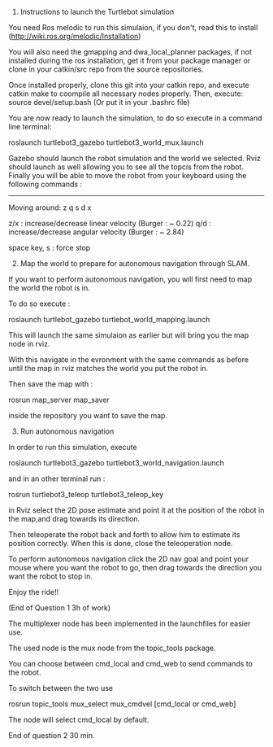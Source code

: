 1. Instructions to launch the Turtlebot simulation

You need Ros melodic to run this simulaion, if you don't, read this to install (http://wiki.ros.org/melodic/Installation)

You will also need the gmapping and dwa_local_planner packages, if not installed during the ros installation, get it from your package manager or clone in your catkin/src repo from the source repositories.


Once installed properly, clone this git into your catkin repo, and execute catkin make to coompile all necessary nodes properly.
Then, execute: source devel/setup.bash (Or put it in your .bashrc file)

You are now ready to launch the simulation, to do so execute in a command line terminal:

roslaunch turtlebot3_gazebo turtlebot3_world_mux.launch

Gazebo should launch the robot simulation and the world we selected.
Rviz should launch as well allowing you to see all the topcis from the robot.
Finally you will be able to move the robot from your keyboard using the following commands :

---------------------------
Moving around:
        z
   q    s    d
        x
        
z/x : increase/decrease linear velocity (Burger : ~ 0.22)
q/d : increase/decrease angular velocity (Burger : ~ 2.84)

space key, s : force stop

2. Map the world to prepare for autonomous navigation through SLAM.

If you want to perform autonomous navigation, you will first need to map the world the robot is in.

To do so execute : 

roslaunch turtlebot_gazebo turtlebot_world_mapping.launch

This will launch the same simulaion as earlier but will bring you the map node in rviz.

With this navigate in the evronment with the same commands as before until the map in rviz matches the world you put the robot in.

Then save the map with :

rosrun map_server map_saver 

inside the repository you want to save the map.

3. Run autonomous navigation

In order to run this simulation, execute

roslaunch turtlebot3_gazebo turtlebot3_world_navigation.launch

and in an other terminal run :

rosrun turtlebot3_teleop turtlebot3_teleop_key

in Rviz select the 2D pose estimate and point it at the position of the robot in the map,and drag towards its direction.

Then teleoperate the robot back and forth to allow him to estimate its position correctly. When this is done, close the teleoperation node.

To perform autonomous navigation click the 2D nav goal and point your mouse where you want the robot to go, then drag towards the direction you want the robot to stop in.

Enjoy the ride!!

(End of Question 1 3h of work)


The multiplexer node has been implemented in the launchfiles for easier use.

The used node is the mux node from the topic_tools package.

You can choose between cmd_local and cmd_web to send commands to the robot.

To switch between the two use

rosrun topic_tools mux_select mux_cmdvel [cmd_local or cmd_web]

The node will select cmd_local by default.

End of question 2 30 min.
